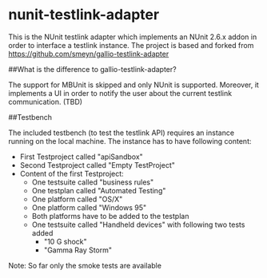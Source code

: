 # nunit-testlink-adapter

This is the NUnit testlink adapter which implements an NUnit 2.6.x addon in order to interface a testlink instance.
The project is based and forked from https://github.com/smeyn/gallio-testlink-adapter

##What is the difference to gallio-testlink-adapter?

The support for MBUnit is skipped and only NUnit is supported. Moreover, it implements a UI in order to notify the user about the current testlink communication. (TBD)
 
##Testbench

The included testbench (to test the testlink API) requires an instance running on the local machine. The instance has to have following content:
* First Testproject called "apiSandbox"
* Second Testproject called "Empty TestProject"
* Content of the first Testproject:
    * One testsuite called "business rules"
    * One testplan called "Automated Testing"
    * One platform called "OS/X"
    * One platform called "Windows 95"
    * Both platforms have to be added to the testplan
    * One testsuite called "Handheld devices" with following two tests added
        * "10 G shock"
        * "Gamma Ray Storm"
 
Note: So far only the smoke tests are available
